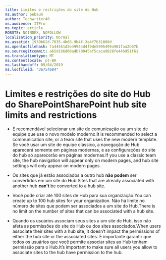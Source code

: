 ```yaml
---
title: Limites e restrições do site do Hub
ms.author: pebaum
author: Techwriter40
ms.audience: ITPro
ms.topic: article
ROBOTS: NOINDEX, NOFOLLOW
localization_priority: Normal
ms.assetid: 1930b62d-7035-4b68-9b4f-3e4f7b31000d
ms.openlocfilehash: fa44561d2e49944d4f9de5995499a961faa2b07b
ms.sourcegitcommit: a65d196d00adb70045af5caca9828fe44b951f61
ms.translationtype: MT
ms.contentlocale: pt-BR
ms.lasthandoff: 09/04/2019
ms.locfileid: "36754684"
---
```

# <a name="sharepoint-hub-site-limits-and-restrictions"></a><span data-ttu-id="4e20a-102">Limites e restrições do site do Hub do SharePoint</span><span class="sxs-lookup"><span data-stu-id="4e20a-102">SharePoint hub site limits and restrictions</span></span>

- <span data-ttu-id="4e20a-103">É recomendável selecionar um site de comunicação ou um site de equipe que use o novo modelo moderno.</span><span class="sxs-lookup"><span data-stu-id="4e20a-103">It is recommended to select a communication site, or a team site that uses the new modern template.</span></span> <span data-ttu-id="4e20a-104">Se você usar um site de equipe clássico, a navegação de Hub aparecerá somente em páginas modernas, e as configurações do site do hub só aparecerão em páginas modernas.</span><span class="sxs-lookup"><span data-stu-id="4e20a-104">If you use a classic team site, the hub navigation will appear only on modern pages, and hub site settings will only appear on modern pages.</span></span>

- <span data-ttu-id="4e20a-105">Os sites que já estão associados a outro hub **não podem** ser convertidos em um site do Hub.</span><span class="sxs-lookup"><span data-stu-id="4e20a-105">Sites that are already associated with another hub **can't** be converted to a hub site.</span></span>

- <span data-ttu-id="4e20a-106">Você pode criar até 100 sites de Hub para sua organização.</span><span class="sxs-lookup"><span data-stu-id="4e20a-106">You can create up to 100 hub sites for your organization.</span></span> <span data-ttu-id="4e20a-107">Não há limite no número de sites que podem ser associados a um site do Hub.</span><span class="sxs-lookup"><span data-stu-id="4e20a-107">There is no limit on the number of sites that can be associated with a hub site.</span></span>

- <span data-ttu-id="4e20a-108">Quando os usuários associam seus sites a um site de Hub, isso não afeta as permissões do site do Hub ou dos sites associados.</span><span class="sxs-lookup"><span data-stu-id="4e20a-108">When users associate their sites with a hub site, it doesn’t impact the permissions of either the hub site or the associated sites.</span></span> <span data-ttu-id="4e20a-109">É importante garantir que todos os usuários que você permite associar sites ao Hub tenham permissão para o Hub.</span><span class="sxs-lookup"><span data-stu-id="4e20a-109">It’s important to make sure all users you allow to associate sites to the hub have permission to the hub.</span></span>

